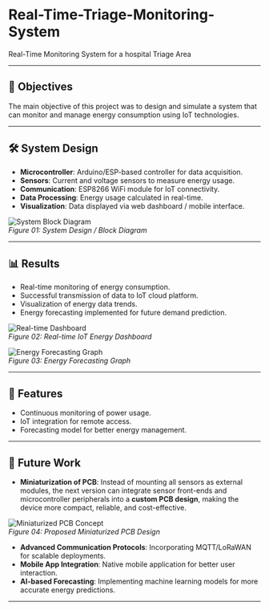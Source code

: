 # Real-Time-Triage-Monitoring-System
Real-Time Monitoring System for a hospital Triage Area

---

## 🎯 Objectives  
The main objective of this project was to design and simulate a system that can monitor and manage energy consumption using IoT technologies.  

---

## 🛠️ System Design  
- **Microcontroller**: Arduino/ESP-based controller for data acquisition.  
- **Sensors**: Current and voltage sensors to measure energy usage.  
- **Communication**: ESP8266 WiFi module for IoT connectivity.  
- **Data Processing**: Energy usage calculated in real-time.  
- **Visualization**: Data displayed via web dashboard / mobile interface.  

![System Block Diagram](Results/system_design.png)  
*Figure 01: System Design / Block Diagram*  

---

## 📊 Results  
- Real-time monitoring of energy consumption.  
- Successful transmission of data to IoT cloud platform.  
- Visualization of energy data trends.  
- Energy forecasting implemented for future demand prediction.  

![Real-time Dashboard](Results/dashboard.png)  
*Figure 02: Real-time IoT Energy Dashboard*  

![Energy Forecasting Graph](Results/forecasting.png)  
*Figure 03: Energy Forecasting Graph*  

---

## 🚀 Features  
- Continuous monitoring of power usage.  
- IoT integration for remote access.  
- Forecasting model for better energy management.  

---

## 🔮 Future Work  
- **Miniaturization of PCB**: Instead of mounting all sensors as external modules, the next version can integrate sensor front-ends and microcontroller peripherals into a **custom PCB design**, making the device more compact, reliable, and cost-effective.  

![Miniaturized PCB Concept](Results/pcb_future.png)  
*Figure 04: Proposed Miniaturized PCB Design*  

- **Advanced Communication Protocols**: Incorporating MQTT/LoRaWAN for scalable deployments.  
- **Mobile App Integration**: Native mobile application for better user interaction.  
- **AI-based Forecasting**: Implementing machine learning models for more accurate energy predictions.  

---

